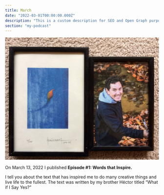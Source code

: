 ```yaml
---
title: March
date: "2022-03-01T00:00:00.000Z"
description: "This is a custom description for SEO and Open Graph purposes, rather than the default generated excerpt. Simply add a description field to the frontmatter."
section: "my-podcast"
---
```


![Lucy](../images/mar22.jpg)

On March 13, 2022 I published **Episode #1: Words that Inspire.**

I tell you about the text that has inspired me to do many creative things and live life to the fullest. The text was written by my brother Héctor titled “What if I Say Yes?”
